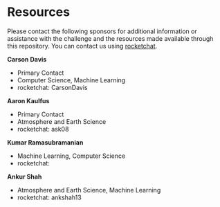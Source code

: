 # Resources
Please contact the following sponsors for additional information or assistance with the challenge and the resources made available through this repository. You can contact us using [rocketchat](https://chat.spaceappschallenge.org/home).

**Carson Davis**
* Primary Contact
* Computer Science, Machine Learning
* rocketchat: CarsonDavis 

**Aaron Kaulfus**
* Primary Contact
* Atmosphere and Earth Science
* rocketchat: ask08

**Kumar Ramasubramanian**
* Machine Learning, Computer Science
* rocketchat: 

**Ankur Shah**
* Atmosphere and Earth Science, Machine Learning 
* rocketchat: ankshah13
